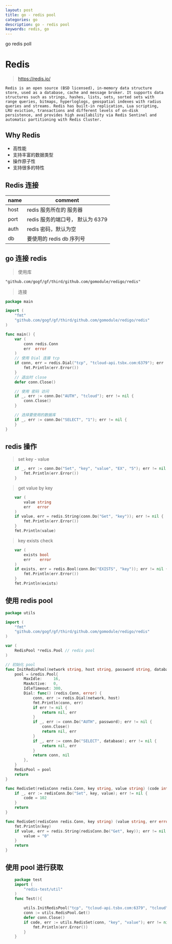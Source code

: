 ```yaml
---
layout: post
title: go - redis pool
categories: go
description: go - redis pool
keywords: redis, go
---
```


go redis poll

# Redis

> https://redis.io/

    Redis is an open source (BSD licensed), in-memory data structure store, used as a database, cache and message broker. It supports data structures such as strings, hashes, lists, sets, sorted sets with range queries, bitmaps, hyperloglogs, geospatial indexes with radius queries and streams. Redis has built-in replication, Lua scripting, LRU eviction, transactions and different levels of on-disk persistence, and provides high availability via Redis Sentinel and automatic partitioning with Redis Cluster.

## Why Redis


- 高性能
- 支持丰富的数据类型
- 操作原子性
- 支持很多的特性

## Redis 连接

| name | comment |
| --|--|
| host | redis 服务所在的 服务器 |
| port | redis 服务的端口号， 默认为 6379 |
| auth | redis 密码，默认为空 |
| db   | 要使用的 redis db 序列号|


## go 连接 redis

> 使用库

    "github.com/gogf/gf/third/github.com/gomodule/redigo/redis"

> 连接

```go
package main

import (
    "fmt"
    "github.com/gogf/gf/third/github.com/gomodule/redigo/redis"
)

func main() {
    var (
        conn redis.Conn
        err  error
    )
    // 使用 Dial 连接 tcp
    if conn, err = redis.Dial("tcp", "tcloud-api.tsbx.com:6379"); err != nil {
        fmt.Println(err.Error())
    }
    // 退出时 close
    defer conn.Close()

    // 使用 密码 访问
    if _, err := conn.Do("AUTH", "tcloud"); err != nil {
        conn.Close()
    }

    // 选择要使用的数据库
    if _, err := conn.Do("SELECT", "1"); err != nil {
    }
}

```

## redis 操作

> set key - value


```go
    if _, err := conn.Do("Set", "key", "value", "EX", "5"); err != nil {
        fmt.Println(err.Error())
    }
```

> get value by key


```go
    var (
        value string
        err   error
    )
    if value, err = redis.String(conn.Do("Get", "key")); err != nil {
        fmt.Println(err.Error())
    }
    fmt.Println(value)
```

> key exists check


```go
    var (
        exists bool
        err    error
    )
    if exists, err = redis.Bool(conn.Do("EXISTS", "key")); err != nil {
        fmt.Println(err.Error())
    }
    fmt.Println(exists)
```


## 使用 redis pool

```go
package utils

import (
    "fmt"
    "github.com/gogf/gf/third/github.com/gomodule/redigo/redis"
)

var (
    RedisPool *redis.Pool // redis pool
)

// 初始化 pool
func InitRedisPool(network string, host string, password string, database int) (pool *redis.Pool) {
    pool = &redis.Pool{
        MaxIdle:     16,
        MaxActive:   0,
        IdleTimeout: 300,
        Dial: func() (redis.Conn, error) {
            conn, err := redis.Dial(network, host)
            fmt.Println(conn, err)
            if err != nil {
                return nil, err
            }
            if _, err := conn.Do("AUTH", password); err != nil {
                conn.Close()
                return nil, err
            }
            if _, err := conn.Do("SELECT", database); err != nil {
                return nil, err
            }
            return conn, nil
        },
    }
    RedisPool = pool
    return
}

func RedisSet(redisConn redis.Conn, key string, value string) (code int, err error) {
    if _, err := redisConn.Do("Set", key, value); err != nil {
        code = 102
    }
    return
}

func RedisGet(redisConn redis.Conn, key string) (value string, err error) {
    fmt.Println(key)
    if value, err = redis.String(redisConn.Do("Get", key)); err != nil {
        value = "0"
    }
    return
}

```


## 使用 pool 进行获取

```go
    package test
    import (
        "redis-test/util"
    )
    func Test(){

        utils.InitRedisPool("tcp", "tcloud-api.tsbx.com:6379", "tcloud", 1)
        conn := utils.RedisPool.Get()
        defer conn.Close()
        if code, err := utils.RedisSet(conn, "key", "value"); err != nil {
            fmt.Println(err.Error())
        }
    }
```